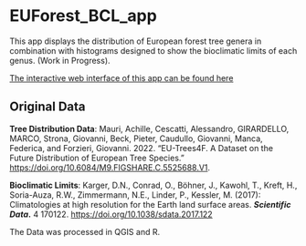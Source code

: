 # EUForest_BCL_app

 This app displays the distribution of European forest tree genera in combination with histograms designed to show the bioclimatic limits of each genus. (Work in Progress).
 
 [The interactive web interface of this app can be found here](https://thornbach.shinyapps.io/EUForest_BCL_app/)
 
 
 ## Original Data
 
**Tree Distribution Data**: Mauri, Achille, Cescatti, Alessandro, GIRARDELLO, MARCO, Strona, Giovanni, Beck, Pieter, Caudullo, Giovanni, Manca, Federica, and Forzieri, Giovanni. 2022. “EU-Trees4F. A Dataset on the Future Distribution of European Tree Species.” https://doi.org/10.6084/M9.FIGSHARE.C.5525688.V1.

**Bioclimatic Limits**: Karger, D.N., Conrad, O., Böhner, J., Kawohl, T., Kreft, H., Soria-Auza, R.W., Zimmermann, N.E., Linder, P., Kessler, M. (2017):  Climatologies at high resolution for the Earth land surface areas. **_Scientific Data_.** 4 170122. https://doi.org/10.1038/sdata.2017.122

The Data was processed in QGIS and R.

 
 